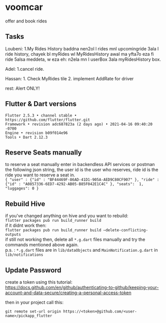 # voomcar

offer and book rides

## Tasks

Loubeni: 1.My Rides History
baddna nen2ol l rides mnl upcomingride 3ala l ride history, chayek bl myRides wl MyRidesHistory awal ma yfta7o eza fi ride 5alsa meddeta, w eza eh: n2ela mn l userBox 3ala myRidesHistory box.

Adel: 1.cancel ride.

Hassan: 1. Check MyRides tile 2. implement AddRate for driver


rest:
Alert ONLY!

## Flutter & Dart versions

```
Flutter 2.5.3 • channel stable • https://github.com/flutter/flutter.git
Framework • revision adc687823a (2 days ago) • 2021-04-16 09:40:20 -0700
Engine • revision b09f014e96
Tools • Dart 2.12.3
```

## Reserve Seats manually
to reserve a seat manually enter in backendless API services or postman the following json string, the user id is the user who reserves, ride id is the ride you want to reserve a seat in.<br>
```{ "user" : {"id" : "BF44469F-86AD-41D1-905A-AED9C80CF907" }, "ride" : {"id" : "A0857336-6ED7-4292-AB05-B85F042E1C4C" }, "seats":  1, "luggages": 0 }```

## Rebuild Hive
if you've changed anything on hive and you want to rebuild:<br>
```flutter packages pub run build_runner build```<br>
if it didnt work then:<br>
```flutter packages pub run build_runner build —delete-conflicting-outputs```<br>
if still not working then, delete all `*.g.dart` files manually and try the commands mentioned above again.<br>
p.s. : `*.g.dart` files are in `lib/dataObjects` and `MainNotification.g.dart` in `lib/notifications`


## Update Password

create a token using this tutorial:
https://docs.github.com/en/github/authenticating-to-github/keeping-your-account-and-data-secure/creating-a-personal-access-token

then in your project call this:

```git remote set-url origin https://<token>@github.com/<user-name>/pickapp_flutter```
